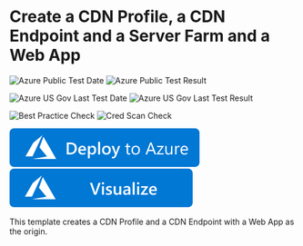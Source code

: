 # Create a CDN Profile, a CDN Endpoint and a Server Farm and a Web App

![Azure Public Test Date](https://azurequickstartsservice.blob.core.windows.net/badges/201-cdn-with-web-app/PublicLastTestDate.svg)
![Azure Public Test Result](https://azurequickstartsservice.blob.core.windows.net/badges/201-cdn-with-web-app/PublicDeployment.svg)

![Azure US Gov Last Test Date](https://azurequickstartsservice.blob.core.windows.net/badges/201-cdn-with-web-app/FairfaxLastTestDate.svg)
![Azure US Gov Last Test Result](https://azurequickstartsservice.blob.core.windows.net/badges/201-cdn-with-web-app/FairfaxDeployment.svg)

![Best Practice Check](https://azurequickstartsservice.blob.core.windows.net/badges/201-cdn-with-web-app/BestPracticeResult.svg)
![Cred Scan Check](https://azurequickstartsservice.blob.core.windows.net/badges/201-cdn-with-web-app/CredScanResult.svg)

[![Deploy To Azure](https://raw.githubusercontent.com/Azure/azure-quickstart-templates/master/1-CONTRIBUTION-GUIDE/images/deploytoazure.svg?sanitize=true)]("https://portal.azure.com/#create/Microsoft.Template/uri/https%3A%2F%2Fraw.githubusercontent.com%2FAzure%2Fazure-quickstart-templates%2Fmaster%2F201-cdn-with-web-app%2Fazuredeploy.json")
[![Visualize](https://raw.githubusercontent.com/Azure/azure-quickstart-templates/master/1-CONTRIBUTION-GUIDE/images/visualizebutton.svg?sanitize=true)]("http://armviz.io/#/?load=https%3A%2F%2Fraw.githubusercontent.com%2FAzure%2Fazure-quickstart-templates%2Fmaster%2F201-cdn-with-web-app%2Fazuredeploy.json")

This template creates a CDN Profile and a CDN Endpoint with a Web App as the
origin.
